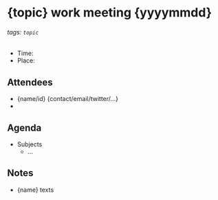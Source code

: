 # {topic} work meeting {yyyymmdd}

###### tags: `topic`

* Time:
* Place:

## Attendees

* {name/id} {contact/email/twitter/...}
* 

## Agenda

* Subjects
    * ...

## Notes

* {name} texts